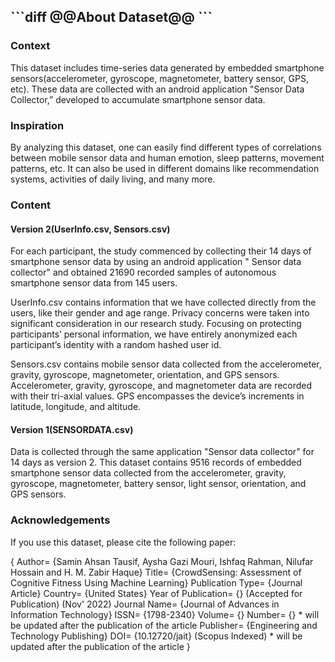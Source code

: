 <h2>
```diff
@@About Dataset@@
```</h2>

<h3> Context </h3>
<p> This dataset includes time-series data generated by embedded smartphone sensors(accelerometer, gyroscope, magnetometer, battery sensor, GPS, etc). These data are collected with an android application "Sensor Data Collector,” developed to accumulate smartphone sensor data. </p> 

<h3> Inspiration </h3>
<p> By analyzing this dataset, one can easily find different types of correlations between mobile sensor data and human emotion, sleep patterns, movement patterns, etc. It can also be used in different domains like recommendation systems, activities of daily living, and many more. </p>

<h3> Content </h3>
<h4> Version 2(UserInfo.csv, Sensors.csv) </h4>
<div>
<p> For each participant, the study commenced by collecting their 14 days of smartphone sensor data by using an android application " Sensor data collector" and obtained 21690 recorded samples of autonomous smartphone sensor data from 145 users. </p>
</div>
<div>
<p> UserInfo.csv contains information that we have collected directly from the users, like their gender and age range. Privacy concerns were taken into significant consideration in our research study. Focusing on protecting participants’ personal information, we have entirely anonymized each participant’s identity with a random hashed user id. </p>
</div>
<div>
<p> Sensors.csv contains mobile sensor data collected from the accelerometer, gravity, gyroscope, magnetometer, orientation, and GPS sensors. Accelerometer, gravity, gyroscope, and magnetometer data are recorded with their tri-axial values. GPS encompasses the device’s increments in latitude, longitude, and altitude. </p>
</div>

<h4> Version 1(SENSORDATA.csv) </h4>
<p> Data is collected through the same application "Sensor data collector" for 14 days as version 2. This dataset contains 9516 records of embedded smartphone sensor data collected from the accelerometer, gravity, gyroscope, magnetometer, battery sensor, light sensor, orientation, and GPS sensors. </p>

<h3> Acknowledgements </h3>

<p> If you use this dataset, please cite the following paper: </p>

<div>
 <p> {
      Author= {Samin Ahsan Tausif, Aysha Gazi Mouri, Ishfaq Rahman, Nilufar Hossain and H. M. Zabir Haque}
      Title= {CrowdSensing: Assessment of Cognitive Fitness Using Machine Learning}
      Publication Type= {Journal Article}
      Country= {United States}
      Year of Publication= {} (Accepted for Publication) (Nov' 2022)
      Journal Name= {Journal of Advances in Information Technology}
      ISSN= {1798-2340}
      Volume= {}
      Number= {}  * will be updated after the publication of the article 
      Publisher= {Engineering and Technology Publishing}
      DOI= {10.12720/jait} (Scopus Indexed)
      * will be updated after the publication of the article
}
 </p>
</div>
